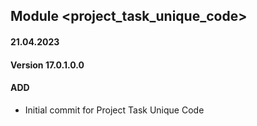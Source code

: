 ## Module <project_task_unique_code>

#### 21.04.2023
#### Version 17.0.1.0.0
#### ADD

- Initial commit for Project Task Unique Code